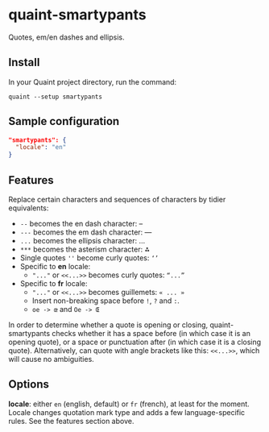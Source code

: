 
# quaint-smartypants

Quotes, em/en dashes and ellipsis.

## Install

In your Quaint project directory, run the command:

    quaint --setup smartypants


## Sample configuration

```json
"smartypants": {
  "locale": "en"
}
```

## Features

Replace certain characters and sequences of characters by tidier
equivalents:

* `--` becomes the en dash character: –
* `---` becomes the em dash character: —
* `...` becomes the ellipsis character: …
* `***` becomes the asterism character: ⁂
* Single quotes `''` become curly quotes: `‘’`
* Specific to **en** locale:
  * `"..."` or `<<...>>` becomes curly quotes: `“...”`
* Specific to **fr** locale:
  * `"..."` or `<<...>>` becomes guillemets: `« ... »`
  * Insert non-breaking space before `!`, `?` and `:`.
  * `oe -> œ` and `Oe -> Œ`

In order to determine whether a quote is opening or closing,
quaint-smartypants checks whether it has a space before (in which case
it is an opening quote), or a space or punctuation after (in which
case it is a closing quote). Alternatively, can quote with angle
brackets like this: `<<...>>`, which will cause no ambiguities.


## Options

**locale**: either `en` (english, default) or `fr` (french), at least
for the moment. Locale changes quotation mark type and adds a few
language-specific rules. See the features section above.
